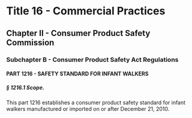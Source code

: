 
# Title 16 - Commercial Practices
## Chapter II - Consumer Product Safety Commission
### Subchapter B - Consumer Product Safety Act Regulations
#### PART 1216 - SAFETY STANDARD FOR INFANT WALKERS
##### § 1216.1 Scope.

This part 1216 establishes a consumer product safety standard for infant walkers manufactured or imported on or after December 21, 2010.
